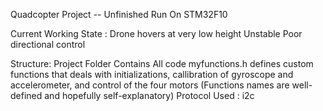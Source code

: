 Quadcopter Project -- Unfinished
Run On STM32F10

Current Working State : 
Drone hovers at very low height
Unstable
Poor directional control

Structure:
Project Folder Contains All code
myfunctions.h defines custom functions that deals with initializations, callibration of gyroscope and accelerometer, and control of the four motors (Functions names are well-defined and hopefully self-explanatory)
Protocol Used : i2c